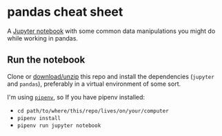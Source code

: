 # pandas cheat sheet

A [Jupyter notebook](Pandas%20cheat%20sheet.ipynb) with some common data manipulations you might do while working in pandas.

## Run the notebook

Clone or [download/unzip](https://github.com/cjwinchester/pandas-cheat-sheet/archive/master.zip) this repo and install the dependencies (`jupyter` and `pandas`), preferably in a virtual environment of some sort.

I'm using [`pipenv`](https://docs.pipenv.org/), so If you have pipenv installed:
- `cd path/to/where/this/repo/lives/on/your/computer`
- `pipenv install`
- `pipenv run jupyter notebook`